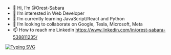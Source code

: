 - 👋 Hi, I’m @Orest-Sabara
- 👀 I’m interested in Web Developer
- 🌱 I’m currently learning JavaScript/React and Python
- 💞️ I’m looking to collaborate on Google, Tesla, Microsoft, Meta
- 📫 How to reach me LinkedIn https://www.linkedin.com/in/orest-sabara-538811235/

[![Typing SVG](https://readme-typing-svg.herokuapp.com?color=%2336BCF7&lines=WEB+developer+junior)](https://git.io/typing-svg)



